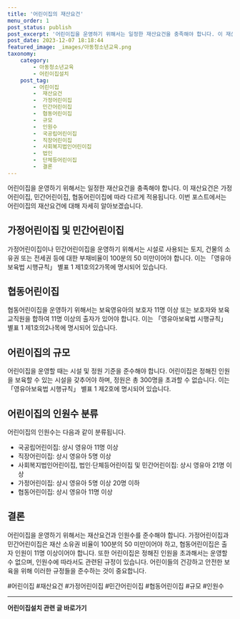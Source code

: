 ```yaml
---
title: '어린이집의 재산요건'
menu_order: 1
post_status: publish
post_excerpt: '어린이집을 운영하기 위해서는 일정한 재산요건을 충족해야 합니다. 이 재산요건은 가정어린이집, 민간어린이집, 협동어린이집에 따라 다르게 적용됩니다. 이번 포스트에서는 어린이집의 재산요건에 대해 자세히 알아보겠습니다.'
post_date: 2023-12-07 18:18:44
featured_image: _images/아동청소년교육.png
taxonomy:
    category:
        - 아동청소년교육
        - 어린이집설치
    post_tag:
        - 어린이집
        -  재산요건
        -  가정어린이집
        -  민간어린이집
        -  협동어린이집
        -  규모
        -  인원수
        -  국공립어린이집
        -  직장어린이집
        -  사회복지법인어린이집
        -  법인
        -  단체등어린이집
        -  결론
---
```



어린이집을 운영하기 위해서는 일정한 재산요건을 충족해야 합니다. 이 재산요건은 가정어린이집, 민간어린이집, 협동어린이집에 따라 다르게 적용됩니다. 이번 포스트에서는 어린이집의 재산요건에 대해 자세히 알아보겠습니다.

## 가정어린이집 및 민간어린이집

가정어린이집이나 민간어린이집을 운영하기 위해서는 시설로 사용되는 토지, 건물의 소유권 또는 전세권 등에 대한 부채비율이 100분의 50 미만이어야 합니다. 이는 「영유아보육법 시행규칙」 별표 1 제1호의2가목에 명시되어 있습니다.

## 협동어린이집

협동어린이집을 운영하기 위해서는 보육영유아의 보호자 11명 이상 또는 보호자와 보육교직원을 합하여 11명 이상의 출자가 있어야 합니다. 이는 「영유아보육법 시행규칙」 별표 1 제1호의2나목에 명시되어 있습니다.

## 어린이집의 규모

어린이집을 운영할 때는 시설 및 정원 기준을 준수해야 합니다. 어린이집은 정해진 인원을 보육할 수 있는 시설을 갖추어야 하며, 정원은 총 300명을 초과할 수 없습니다. 이는 「영유아보육법 시행규칙」 별표 1 제2호에 명시되어 있습니다.

## 어린이집의 인원수 분류

어린이집의 인원수는 다음과 같이 분류됩니다.

- 국공립어린이집: 상시 영유아 11명 이상
- 직장어린이집: 상시 영유아 5명 이상
- 사회복지법인어린이집, 법인·단체등어린이집 및 민간어린이집: 상시 영유아 21명 이상
- 가정어린이집: 상시 영유아 5명 이상 20명 이하
- 협동어린이집: 상시 영유아 11명 이상

## 결론

어린이집을 운영하기 위해서는 재산요건과 인원수를 준수해야 합니다. 가정어린이집과 민간어린이집은 재산 소유권 비율이 100분의 50 미만이어야 하고, 협동어린이집은 출자 인원이 11명 이상이어야 합니다. 또한 어린이집은 정해진 인원을 초과해서는 운영할 수 없으며, 인원수에 따라서도 관련된 규정이 있습니다. 어린이들의 건강하고 안전한 보육을 위해 이러한 규정들을 준수하는 것이 중요합니다.

#어린이집 #재산요건 #가정어린이집 #민간어린이집 #협동어린이집 #규모 #인원수
<!-- wp:separator -->
<hr class="wp-block-separator has-alpha-channel-opacity"/>
<!-- /wp:separator -->

<!-- wp:group {"backgroundColor":"base","layout":{"type":"constrained"}} -->
<div class="wp-block-group has-base-background-color has-background"><!-- wp:paragraph {"align":"center","fontSize":"medium"} -->
<p class="has-text-align-center has-large-font-size"><strong>어린이집설치 관련 글 바로가기</strong></p>
<!-- /wp:paragraph -->


<!-- wp:latest-posts
{"categories":[{"id":30942,"count":19,"description":"","link":"https://uknowlaw.com/category/%ec%96%b4%eb%a6%b0%ec%9d%b4%ec%a7%91%ec%84%a4%ec%b9%98/","name":"어린이집설치","slug":"어린이집설치","taxonomy":"category","parent":0,"meta":[],"_links":{"self":[{"href":"https://uknowlaw.com/wp-json/wp/v2/categories/30942"}],"collection":[{"href":"https://uknowlaw.com/wp-json/wp/v2/categories"}],"about":[{"href":"https://uknowlaw.com/wp-json/wp/v2/taxonomies/category"}],"wp:post_type":[{"href":"https://uknowlaw.com/wp-json/wp/v2/posts?categories=30942"}],"curies":[{"name":"wp","href":"https://api.w.org/{rel}","templated":true}]}}],"postsToShow":100,"excerptLength":28,"postLayout":"grid","columns":2,"featuredImageAlign":"left","featuredImageSizeSlug":"large","fontSize":"small"} /--></div>
<!-- /wp:group -->